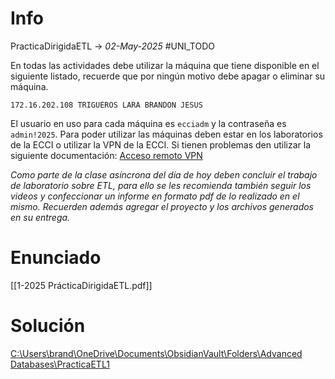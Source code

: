 # Info
PracticaDirigidaETL -> _02-May-2025_ #UNI_TODO

En todas las actividades debe utilizar la máquina que tiene disponible en el siguiente listado, recuerde que por ningún motivo debe apagar o eliminar su máquina.

```
172.16.202.108 TRIGUEROS LARA BRANDON JESUS
```

El usuario en uso para cada máquina es `ecciadm` y la contraseña es `admin!2025`.
Para poder utilizar las máquinas deben estar en los laboratorios de la ECCI o utilizar la VPN de la ECCI. Si tienen problemas den utilizar la siguiente documentación: [Acceso remoto VPN](https://www.ecci.ucr.ac.cr/colaboradores/procedimientos/acceso-remoto-por-red-privada-virtual-vpn-la-ecci)

_Como parte de la clase asíncrona del día de hoy deben concluir el trabajo de laboratorio sobre ETL, para ello se les recomienda también seguir los videos y confeccionar un informe en formato pdf de lo realizado en el mismo. Recuerden además agregar el proyecto y los archivos generados en su entrega._
# Enunciado
[[1-2025 PrácticaDirigidaETL.pdf]]

# Solución
[C:\Users\brand\OneDrive\Documents\ObsidianVault\Folders\Advanced Databases\PracticaETL1](<file:///C:\Users\brand\OneDrive\Documents\ObsidianVault\Folders\Advanced Databases\PracticaETL1>)


